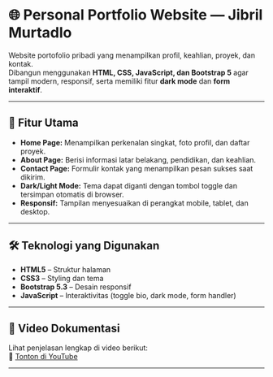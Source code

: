 # 🌐 Personal Portfolio Website — Jibril Murtadlo

Website portofolio pribadi yang menampilkan profil, keahlian, proyek, dan kontak.  
Dibangun menggunakan **HTML, CSS, JavaScript, dan Bootstrap 5** agar tampil modern, responsif, serta memiliki fitur **dark mode** dan **form interaktif**.

---

## 🚀 Fitur Utama
- **Home Page:** Menampilkan perkenalan singkat, foto profil, dan daftar proyek.
- **About Page:** Berisi informasi latar belakang, pendidikan, dan keahlian.
- **Contact Page:** Formulir kontak yang menampilkan pesan sukses saat dikirim.
- **Dark/Light Mode:** Tema dapat diganti dengan tombol toggle dan tersimpan otomatis di browser.
- **Responsif:** Tampilan menyesuaikan di perangkat mobile, tablet, dan desktop.

---

## 🛠️ Teknologi yang Digunakan
- **HTML5** – Struktur halaman
- **CSS3** – Styling dan tema
- **Bootstrap 5.3** – Desain responsif
- **JavaScript** – Interaktivitas (toggle bio, dark mode, form handler)

---

## 🎥 Video Dokumentasi
Lihat penjelasan lengkap di video berikut:  
🔗 [Tonton di YouTube]([https://youtube.com/your-video-link](https://youtu.be/9lMFHmJt2o4))

---
